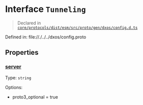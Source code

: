 # Interface `Tunneling`
> Declared in [`core/protocols/dist/esm/src/proto/gen/dxos/config.d.ts`]()

Defined in:
   file://./../../dxos/config.proto
## Properties
### [server]()
Type: <code>string</code>

Options:
  - proto3_optional = true

    